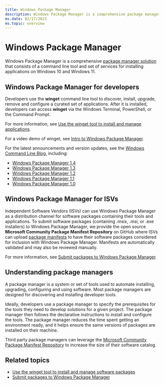```yaml
---
title: Windows Package Manager
description: Windows Package Manager is a comprehensive package manager solution that consists of a command line tool and set of services for installing applications on Windows.
ms.date: 02/17/2023
ms.topic: overview
---
```


# Windows Package Manager

Windows Package Manager is a comprehensive [package manager solution](#understanding-package-managers) that consists of a command line tool and set of services for installing applications on Windows 10 and Windows 11.

## Windows Package Manager for developers

Developers use the **winget** command line tool to discover, install, upgrade, remove and configure a curated set of applications. After it is installed, developers can access **winget** via the Windows Terminal, PowerShell, or the Command Prompt.

For more information, see [Use the winget tool to install and manage applications](winget/index.md).

For a video demo of winget, see [Intro to Windows Package Manager](/shows/open-at-microsoft/intro-to-windows-package-manager).

For the latest announcements and version updates, see the [Windows Command Line Blog](https://devblogs.microsoft.com/commandline/), including:

- [Windows Package Manager 1.4](https://devblogs.microsoft.com/commandline/windows-package-manager-1-4/)
- [Windows Package Manager 1.3](https://devblogs.microsoft.com/commandline/windows-package-manager-1-3/)
- [Windows Package Manager 1.2](https://devblogs.microsoft.com/commandline/windows-package-manager-1-2/)
- [Windows Package Manager 1.1](https://devblogs.microsoft.com/commandline/windows-package-manager-1-1/)
- [Windows Package Manager 1.0](https://devblogs.microsoft.com/commandline/windows-package-manager-1-0/)

## Windows Package Manager for ISVs

Independent Software Vendors (ISVs) can use Windows Package Manager as a distribution channel for software packages containing their tools and applications. To submit software packages (containing .msix, .msi, or .exe installers) to Windows Package Manager, we provide the open source **Microsoft Community Package Manifest Repository** on GitHub where ISVs can upload [package manifests](package/manifest.md) to have their software packages considered for inclusion with Windows Package Manager. Manifests are automatically validated and may also be reviewed manually.

For more information, see [Submit packages to Windows Package Manager](package/repository.md).

## Understanding package managers

A package manager is a system or set of tools used to automate installing, upgrading, configuring and using software. Most package managers are designed for discovering and installing developer tools.

Ideally, developers use a package manager to specify the prerequisites for the tools they need to develop solutions for a given project. The package manager then follows the declarative instructions to install and configure the tools. The package manager reduces the time spent getting an environment ready, and it helps ensure the same versions of packages are installed on their machine.

Third party package managers can leverage the [Microsoft Community Package Manifest Repository](package/repository.md) to increase the size of their software catalog.

## Related topics

* [Use the winget tool to install and manage software packages](winget/index.md)
* [Submit packages to Windows Package Manager](package/index.md)
